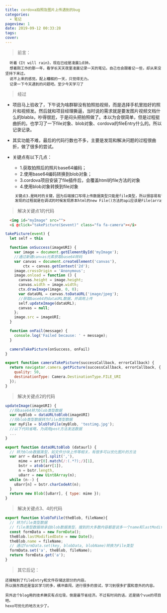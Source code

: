 ```yaml
---
title: cordova拍照及图片上传遇到的bug
categories:
  - 笔记
pageview: 1
date: 2019-09-12 00:33:28
tags:
cover:
---
```


> 前言：

```text
  听着《It will rain》，现在已经是凌晨1点钟。
  想着刚工作的那一年，看学长天天夜里凌晨记录一天的笔记。自己也会跟着记一些，却从来没坚持下来过。
  说不上来的感觉。配上糟糕的一天，只觉得无力。
  记录一下今天遇到的问题吧。至少今天学习了
```

> 经过

- 项目马上验收了，下午说为啥群聊没有拍照拍视频，而是选择手机里拍好的照片和视频发。然后就和项目经理撕逼，当时说的需求就是要发图片视频文档什么的blabla，吵得很尬，于是闷头把拍照做了。本以为会很简单，但是过程挺曲折的。也学习了一下file对象、blob对象、cordova的fileEntry什么的。所以记录记录。
- 其实功能不难，最后的代码行数也不多，主要是发现和解决问题的过程很曲折，做了很多的尝试。
- 关键点有以下几点：
  - 1.获取拍照后的照片base64编码；
  - 2.使用base64编码转换到blob对象；
  - 3.cordova项目安装了file插件后，会覆盖html的file方法的对象
  - 4.使用blob对象转换到file对象
  
   ```html
    关键点3.是耗时的关键，因为后端接口写得上传数据类型只能是file类型，所以很容易有误导。
    发现的过程就是在调试的时候发现原本html的new File()方法的api应该是File(array[],filename,..options),而调用的时候发现new File()的api变成了File(name，.... blabla....)，是因为cordova-plugin-file插件安装后覆盖了html的File()和window.file()方法。 F**k！
    ```

> 解决关键点1的代码

```html
  <img id="myImage" src="">
  <i @click="takePicture($event)" class="fa fa-camera"></i>
```

```javascript
takePicture(event) {
  let self = this

  function onSuccess(imageURI) {
    var image = document.getElementById('myImage');
    //通过新建canvas元素获取base64转码
    var canvas = document.createElement('canvas'),
        ctx = canvas.getContext('2d');
    image.crossOrigin = 'Anonymous';
    image.onload = function () {
      canvas.height = image.height;
      canvas.width = image.width;
      ctx.drawImage(image, 0, 0);
      var dataURL = canvas.toDataURL('image/jpeg');
      //获取base64的dataURL数据，并调用上传
      self.updateImage(dataURL);
      canvas = null;
    };
    image.src = imageURI;
  }

  function onFail(message) {
    console.log('Failed because: ' + message);
  }

  cameraTakePicture(onSuccess, onFail)
}
```

```javascript
export function cameraTakePicture(successCallback, errorCallback) {
  return navigator.camera.getPicture(successCallback, errorCallback, {
    quality: 50,
    destinationType: Camera.DestinationType.FILE_URI
  });
}
```

> 解决关键点2的代码

```js
updateImage(imageURI) {
  //将base64转为blob类型数据
  var myBlob = dataURLtoBlob(imageURI)
  //将blob类型数据转为file类型数据
  var myFile = blobToFile(myBlob, 'testimg.jpg');
  //以下代码省略，为调用post方法发送数据
  ...
}
```

```js
export function dataURLtoBlob (dataurl) {
  // 转为blob数据类型，如文件分块上传等相关，有很多可以优化图片的方法
  var arr = dataurl.split(','),
      mime = arr[0].match(/:(.*?);/)[1],
      bstr = atob(arr[1]),
      n = bstr.length,
      u8arr = new Uint8Array(n);
  while (n--) {
    u8arr[n] = bstr.charCodeAt(n);
  }
  return new Blob([u8arr], { type: mime });
}
```

> 解决关键点3、4的代码

```js
export function blobToFile(theBlob, fileName){
  // 转为file类型数据
  // file类型数据继承自blob数据类型，搜到的大多数内容都是说多一个name和lastModifiedDate，其实还有一个二进制类型的转换，就是formdata。否则后端识别的还是blob类型
  const formData = new FormData();
  theBlob.lastModifiedDate = new Date();
  theBlob.name = fileName;
  // 通过formData.set(key, blobData, blobName)转换为File类型
  formData.set('a', theBlob, fileName);
  return formData.get('a');
}
```

> 其它后记：

```text
还接触到了fileEntry和文件存储这部分的内容。
所以搞东西还是盲区学习的多，横冲直闯，进行很多的尝试，学习到很多扩展和意外的内容。

另外这个blog用的技术确实有点垃圾，倒是最节省经济。不过有时间的话，还是搞个vue的项目吧。
hexo可优化的地方太少了。
```

